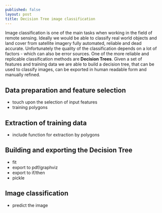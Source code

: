 ```yaml
---
published: false
layout: post
title: Decision Tree image classification
---
```


Image classification is one of the main tasks when working in the field of remote sensing. Ideally we would be able to classify real world objects and land cover from satellite imagery fully automated, reliable and dead accurate. Unfortunately the quality of the classification depends on a lot of factors - which can also be error sources. One of the more reliable and replicable classification methods are **Decision Trees**. Given a set of features and training data we are able to build a decision tree, that can be used to classify images, can be exported in human readable form and manually refined.

## Data preparation and feature selection
- touch upon the selection of input features
- training polygons

## Extraction of training data
- include function for extraction by polygons

## Building and exporting the Decision Tree
- fit
- export to pdf/graphviz
- export to if/then
- pickle

## Image classification
- predict the image
